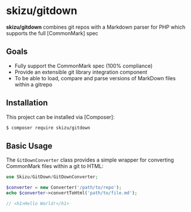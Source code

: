 # skizu/gitdown

**skizu/gitdown** combines git repos with a Markdown parser for PHP which supports the full [CommonMark] spec  

## Goals

* Fully support the CommonMark spec (100% compliance)
* Provide an extensible git library integration component
* To be able to load, compare and parse versions of MarkDown files within a gitrepo   

## Installation

This project can be installed via [Composer]:

``` bash
$ composer require skizu/gitdown
```

## Basic Usage

The `GitDownConverter` class provides a simple wrapper for converting CommonMark files within a git to HTML:

```php
use Skizu/GitDown/GitDownConverter;

$converter = new Converter('/path/to/repo');
echo $converter->convertToHtml('path/to/file.md');

// <h1>Hello World!</h1>
```